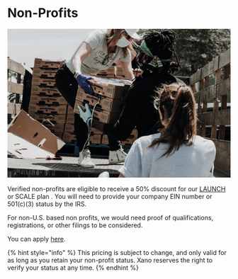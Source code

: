 # Non-Profits

![](<../.gitbook/assets/non profit1.jpg>)

Verified non-profits are eligible to receive a 50% discount for our [LAUNCH ](https://www.xano.com/pricing/)or SCALE plan . You will need to provide your company EIN number or 501(c)(3) status by the IRS.&#x20;

For non-U.S. based non profits, we would need proof of qualifications, registrations, or other filings to be considered.&#x20;

You can apply [here](https://go.xano.co/non-profit-discount-form).&#x20;

{% hint style="info" %}
This pricing is subject to change, and only valid for as long as you retain your non-profit status. Xano reserves the right to verify your status at any time.
{% endhint %}
